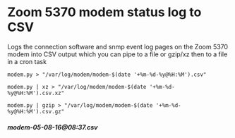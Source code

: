 # Zoom 5370 modem status log to CSV
Logs the connection software and snmp event log pages on the Zoom 5370 modem into CSV output which you can pipe to a file or gzip/xz then to a file in a cron task 

`modem.py > "/var/log/modem/modem-$(date '+%m-%d-%y@%H:%M').csv"`

`modem.py | xz > "/var/log/modem/modem-$(date '+%m-%d-%y@%H:%M').csv.xz"`

`modem.py | gzip > "/var/log/modem/modem-$(date '+%m-%d-%y@%H:%M').csv.gz"`
    
##### modem-05-08-16@08:37.csv
